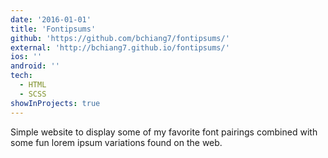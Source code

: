```yaml
---
date: '2016-01-01'
title: 'Fontipsums'
github: 'https://github.com/bchiang7/fontipsums/'
external: 'http://bchiang7.github.io/fontipsums/'
ios: ''
android: ''
tech:
  - HTML
  - SCSS
showInProjects: true
---
```


Simple website to display some of my favorite font pairings combined with some fun lorem ipsum variations found on the web.
